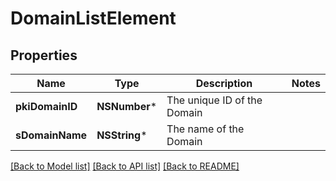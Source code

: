 # DomainListElement

## Properties
Name | Type | Description | Notes
------------ | ------------- | ------------- | -------------
**pkiDomainID** | **NSNumber*** | The unique ID of the Domain | 
**sDomainName** | **NSString*** | The name of the Domain | 

[[Back to Model list]](../README.md#documentation-for-models) [[Back to API list]](../README.md#documentation-for-api-endpoints) [[Back to README]](../README.md)


